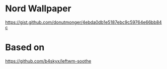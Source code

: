 # Nord Wallpaper
https://gist.github.com/donutmonger/4ebda0db1e5187ebc9c59764e66bb84c

# Based on
https://github.com/b4skyx/leftwm-soothe
